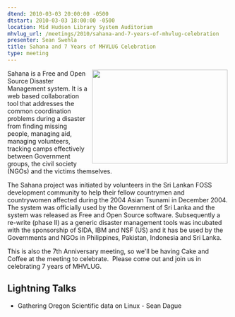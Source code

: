 ```yaml
---
dtend: 2010-03-03 20:00:00 -0500
dtstart: 2010-03-03 18:00:00 -0500
location: Mid Hudson Library System Auditorium
mhvlug_url: /meetings/2010/sahana-and-7-years-of-mhvlug-celebration
presenter: Sean Swehla
title: Sahana and 7 Years of MHVLUG Celebration
type: meeting
---
```



<img align="right" width="307" hspace="5" height="212" alt="" src="/sites/default/files/home_banner.png" />Sahana is a Free and Open Source Disaster Management system. It is a web based collaboration tool that addresses the common coordination problems during a disaster from finding missing people, managing aid, managing volunteers, tracking camps effectively between Government groups, the civil society (NGOs) and the victims themselves.

The Sahana project was initiated by volunteers in the Sri Lankan FOSS development community to help their fellow countrymen and countrywomen affected during the 2004 Asian Tsunami in December 2004. The system was officially used by the Government of Sri Lanka and the system was released as Free and Open Source software. Subsequently a re-write (phase II) as a generic disaster management tools was incubated with the sponsorship of SIDA, IBM and NSF (US) and it has be used by the Governments and NGOs in Philippines, Pakistan, Indonesia and Sri Lanka.

This is also the 7th Anniversary meeting, so we'll be having Cake and Coffee at the meeting to celebrate.  Please come out and join us in celebrating 7 years of MHVLUG.

## Lightning Talks
- Gathering Oregon Scientific data on Linux - Sean Dague